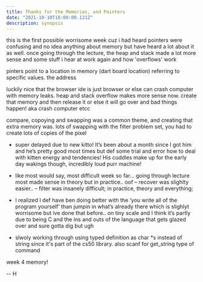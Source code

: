 ```yaml
---
title: Thanks for the Memories, and Pointers
date: "2021-10-10T18:00:00.121Z"
description: synopsis
---
```



this is the first possible worrisome week cuz i had heard pointers were confusing and no idea anything about memory but have heard a lot about it as well. once going through the lecture, the heap and stack made a lot more sense and some stuff i hear at work again and how 'overflows' work

pinters point to a location in memory (dart board location) referring to specific values. the address

luckily nice that the browser ide is just browser or else can crash computer with memory leaks. heap and stack overflow makes more sense now. create that memory and then release it or else it will go over and bad things happen! aka crash computer etcc

compare, copoying and swapping was a common theme, and creating that extra memory was. lots of swapping with the filter problem set, you had to create lots of copies of the pixel





- super delayed due to new kitto! It’s been about a month since I got him and he’s pretty good most times but def some trial and error how to deal with kitten energy and tendencies! His cuddles make up for the early day wakings though, incredibly loud purr machine!
- like most would say, most difficult week so far… going through lecture most made sense in theory but in practice.. oof
– recover was slighlty easier..
– filter was insanely difficult; in practice, theory and everything;

- I realized I def have ben doing better with the ‘you write all of the program yourself’ than jumpin in what’s already there which is slighlyt worrisome but ive done that before.. on tiny scale and I think it’s partly due to being C and the ins and outs of the language that gets glazed over and sure gotta dig but ugh

- slwoly working through using typed definition as char *s instead of string since it's part of the cs50 library. also scanf for get_string type of command 

week 4 memory!

-- H
